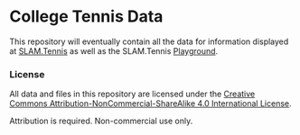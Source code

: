 # College Tennis Data

This repository will eventually contain all the data for information displayed at [SLAM.Tennis](https://www.slam.tennis/teams/rankings.asp) as well as the SLAM.Tennis [Playground](https://slam10s.github.io/playground/).

### License

All data and files in this repository are licensed under the [Creative Commons Attribution-NonCommercial-ShareAlike 4.0 International License](http://creativecommons.org/licenses/by-nc-sa/4.0/).

Attribution is required. Non-commercial use only.
